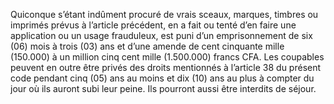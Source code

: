 Quiconque s’étant indûment procuré de vrais sceaux, marques, timbres ou imprimés prévus à l’article précédent, en a fait ou tenté d’en faire une application ou un usage frauduleux, est puni d’un emprisonnement de six (06) mois à trois (03) ans et d’une amende de cent cinquante mille (150.000) à un million cinq cent mille (1.500.000) francs CFA.
Les coupables peuvent en outre être privés des droits mentionnés à l’article 38 du présent code pendant cinq (05) ans au moins et dix (10) ans au plus à compter du jour où ils auront subi leur peine. Ils pourront aussi être interdits de séjour.